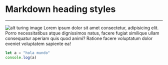 # Markdown heading styles   
----
![alt turing image](/images/101.jpeg)
Lorem ipsum dolor sit amet consectetur, adipisicing elit. Porro necessitatibus atque dignissimos natus, facere fugiat similique ullam consequatur aperiam quis quod animi? Ratione facere voluptatum dolor eveniet voluptatem sapiente ea!




```js
let a = "hola mundo"
console.log(a)

```